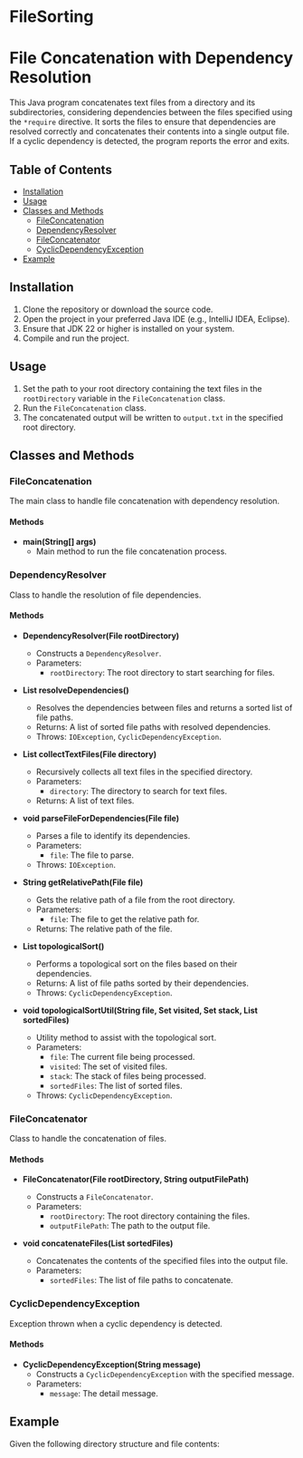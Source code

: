 # FileSorting
# File Concatenation with Dependency Resolution

This Java program concatenates text files from a directory and its subdirectories, considering dependencies between the files specified using the `*require` directive. It sorts the files to ensure that dependencies are resolved correctly and concatenates their contents into a single output file. If a cyclic dependency is detected, the program reports the error and exits.

## Table of Contents
- [Installation](#installation)
- [Usage](#usage)
- [Classes and Methods](#classes-and-methods)
    - [FileConcatenation](#fileconcatenation)
    - [DependencyResolver](#dependencyresolver)
    - [FileConcatenator](#fileconcatenator)
    - [CyclicDependencyException](#cyclicdependencyexception)
- [Example](#example)

## Installation

1. Clone the repository or download the source code.
2. Open the project in your preferred Java IDE (e.g., IntelliJ IDEA, Eclipse).
3. Ensure that JDK 22 or higher is installed on your system.
4. Compile and run the project.

## Usage

1. Set the path to your root directory containing the text files in the `rootDirectory` variable in the `FileConcatenation` class.
2. Run the `FileConcatenation` class.
3. The concatenated output will be written to `output.txt` in the specified root directory.

## Classes and Methods

### FileConcatenation

The main class to handle file concatenation with dependency resolution.

#### Methods
- **main(String[] args)**
    - Main method to run the file concatenation process.

### DependencyResolver

Class to handle the resolution of file dependencies.

#### Methods
- **DependencyResolver(File rootDirectory)**
    - Constructs a `DependencyResolver`.
    - Parameters:
        - `rootDirectory`: The root directory to start searching for files.

- **List<String> resolveDependencies()**
    - Resolves the dependencies between files and returns a sorted list of file paths.
    - Returns: A list of sorted file paths with resolved dependencies.
    - Throws: `IOException`, `CyclicDependencyException`.

- **List<File> collectTextFiles(File directory)**
    - Recursively collects all text files in the specified directory.
    - Parameters:
        - `directory`: The directory to search for text files.
    - Returns: A list of text files.

- **void parseFileForDependencies(File file)**
    - Parses a file to identify its dependencies.
    - Parameters:
        - `file`: The file to parse.
    - Throws: `IOException`.

- **String getRelativePath(File file)**
    - Gets the relative path of a file from the root directory.
    - Parameters:
        - `file`: The file to get the relative path for.
    - Returns: The relative path of the file.

- **List<String> topologicalSort()**
    - Performs a topological sort on the files based on their dependencies.
    - Returns: A list of file paths sorted by their dependencies.
    - Throws: `CyclicDependencyException`.

- **void topologicalSortUtil(String file, Set<String> visited, Set<String> stack, List<String> sortedFiles)**
    - Utility method to assist with the topological sort.
    - Parameters:
        - `file`: The current file being processed.
        - `visited`: The set of visited files.
        - `stack`: The stack of files being processed.
        - `sortedFiles`: The list of sorted files.
    - Throws: `CyclicDependencyException`.

### FileConcatenator

Class to handle the concatenation of files.

#### Methods
- **FileConcatenator(File rootDirectory, String outputFilePath)**
    - Constructs a `FileConcatenator`.
    - Parameters:
        - `rootDirectory`: The root directory containing the files.
        - `outputFilePath`: The path to the output file.

- **void concatenateFiles(List<String> sortedFiles)**
    - Concatenates the contents of the specified files into the output file.
    - Parameters:
        - `sortedFiles`: The list of file paths to concatenate.

### CyclicDependencyException

Exception thrown when a cyclic dependency is detected.

#### Methods
- **CyclicDependencyException(String message)**
    - Constructs a `CyclicDependencyException` with the specified message.
    - Parameters:
        - `message`: The detail message.

## Example

Given the following directory structure and file contents: